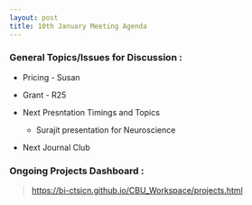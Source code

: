 ```yaml
---
layout: post
title: 10th January Meeting Agenda
---
```

### General Topics/Issues for Discussion :

* Pricing - Susan

* Grant - R25 

* Next Presntation Timings and Topics
  - Surajit presentation for Neuroscience

* Next Journal Club

### Ongoing Projects Dashboard :

> https://bi-ctsicn.github.io/CBU_Workspace/projects.html
